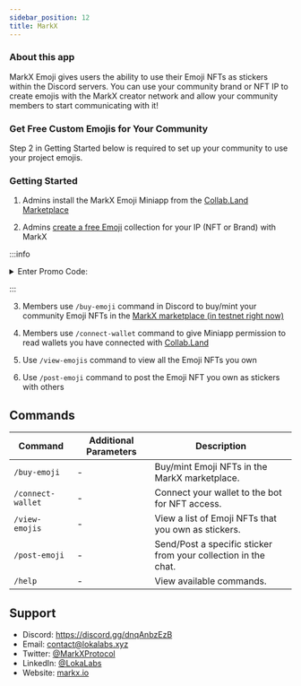 ```yaml
---
sidebar_position: 12
title: MarkX
---
```


### About this app
MarkX Emoji gives users the ability to use their Emoji NFTs as stickers within the Discord servers. You can use your community brand or NFT IP to create emojis with the MarkX creator network and allow your community members to start communicating with it!

### Get Free Custom Emojis for Your Community

Step 2 in Getting Started below is required to set up your community to use your project emojis.

### Getting Started

1. Admins install the MarkX Emoji Miniapp from the [Collab.Land Marketplace](../getting-started.md)

2. Admins [create a free Emoji](https://www.markx.io/create-emojis) collection for your IP (NFT or Brand) with MarkX
    
:::info
    
<details>
    <summary>Enter Promo Code:</summary>
    CollabLandFTW2023
</details>

:::

3. Members use `/buy-emoji` command in Discord to buy/mint your community Emoji NFTs in the [MarkX marketplace (in testnet right now)](https://xyzport.com/browseProducts)

4. Members use `/connect-wallet` command to give Miniapp permission to read wallets you have connected with [Collab.Land](https://collab.land)

5. Use `/view-emojis` command to view all the Emoji NFTs you own

6. Use `/post-emoji` command to post the Emoji NFT you own as stickers with others

## Commands

| Command           | Additional Parameters | Description                                                    |
|-------------------|-----------------------|----------------------------------------------------------------|
| `/buy-emoji`      | -                     | Buy/mint Emoji NFTs in the MarkX marketplace.                  |
| `/connect-wallet` | -                     | Connect your wallet to the bot for NFT access.                 |
| `/view-emojis`    | -                     | View a list of Emoji NFTs that you own as stickers.            |
| `/post-emoji`     | -                     | Send/Post a specific sticker from your collection in the chat. |
| `/help`           | -                     | View available commands.                                       |

## Support

- Discord: https://discord.gg/dnqAnbzEzB
- Email: contact@lokalabs.xyz
- Twitter: [@MarkXProtocol](https://twitter.com/MarkXProtocol)
- LinkedIn: [@LokaLabs](https://www.linkedin.com/company/lokalabs)
- Website: [markx.io](https://www.markx.io/)